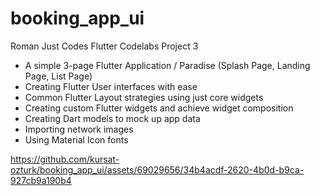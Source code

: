 # booking_app_ui

Roman Just Codes Flutter Codelabs Project 3

- A simple 3-page Flutter Application / Paradise (Splash Page, Landing Page, List Page)
- Creating Flutter User interfaces with ease
- Common Flutter Layout strategies using just core widgets
- Creating custom Flutter widgets and achieve widget composition
- Creating Dart models to mock up app data
- Importing network images
- Using Material Icon fonts

https://github.com/kursat-ozturk/booking_app_ui/assets/69029656/34b4acdf-2620-4b0d-b9ca-927cb9a190b4
